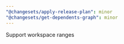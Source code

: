 ```yaml
---
"@changesets/apply-release-plan": minor
"@changesets/get-dependents-graph": minor
---
```


Support workspace ranges

